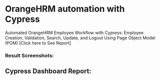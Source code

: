 # OrangeHRM automation with Cypress 

Automated OrangeHRM Employee Workflow with Cypress: Employee Creation, Validation, Search, Update, and Logout Using Page Object Model (POM) [Click here to See Report]
<!-- (https://cloud.cypress.io/projects/urf2fr/runs/6/test-results?actions=%5B%5D&browsers=%5B%5D&groups=%5B%5D&isFlaky=%5B%5D&modificationDateRange=%7B%22startDate%22%3A%221970-01-01%22%2C%22endDate%22%3A%222038-01-19%22%7D&orderBy=EXECUTION_ORDER&oses=%5B%5D&specs=%5B%5D&statuses=%5B%5D&testingTypesEnum=%5B%5D) -->

### Result Screenshots:
<!-- ![Alt text](image-1.png) -->


## Cypress Dashboard Report:

<!-- [Report](https://cloud.cypress.io/projects/urf2fr/runs/6/test-results?actions=%5B%5D&browsers=%5B%5D&groups=%5B%5D&isFlaky=%5B%5D&modificationDateRange=%7B%22startDate%22%3A%221970-01-01%22%2C%22endDate%22%3A%222038-01-19%22%7D&orderBy=EXECUTION_ORDER&oses=%5B%5D&specs=%5B%5D&statuses=%5B%5D&testingTypesEnum=%5B%5D)

![image](https://github.com/user-attachments/assets/2f199429-4d47-429e-9c06-668f61d35e1b) -->

